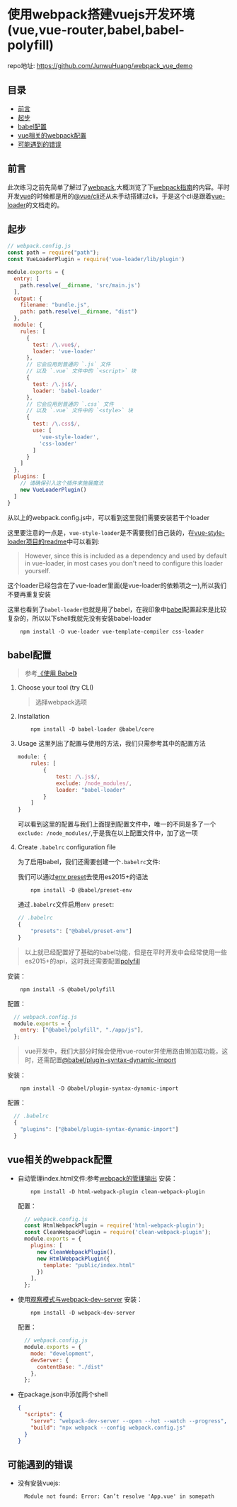 # 使用webpack搭建vuejs开发环境(vue,vue-router,babel,babel-polyfill)
repo地址: https://github.com/JunwuHuang/webpack_vue_demo

## 目录
+ [前言](#前言)
+ [起步](#起步)
+ [babel配置](#babel配置)
+ [vue相关的webpack配置](#vue相关的webpack配置)
+ [可能遇到的错误](#可能遇到的错误)

## 前言
此次练习之前先简单了解过了[webpack](https://webpack.docschina.org/),大概浏览了下[webpack指南](https://webpack.docschina.org/guides/)的内容。平时开发[vue](https://cn.vuejs.org/)的时候都是用的[@vue/cli](https://cli.vuejs.org/zh/)还从未手动搭建过cli，于是这个cli是跟着[vue-loader](https://vue-loader.vuejs.org/zh/)的文档走的。

## 起步
```javascript
// webpack.config.js
const path = require("path");
const VueLoaderPlugin = require('vue-loader/lib/plugin')

module.exports = {
  entry: [
    path.resolve(__dirname, 'src/main.js')
  ],
  output: {
    filename: "bundle.js",
    path: path.resolve(__dirname, "dist")
  },
  module: {
    rules: [
      {
        test: /\.vue$/,
        loader: 'vue-loader'
      },
      // 它会应用到普通的 `.js` 文件
      // 以及 `.vue` 文件中的 `<script>` 块
      {
        test: /\.js$/,
        loader: 'babel-loader'
      },
      // 它会应用到普通的 `.css` 文件
      // 以及 `.vue` 文件中的 `<style>` 块
      {
        test: /\.css$/,
        use: [
          'vue-style-loader',
          'css-loader'
        ]
      }
    ]
  },
  plugins: [
    // 请确保引入这个插件来施展魔法
    new VueLoaderPlugin()
  ]
}
```

从以上的webpack.config.js中，可以看到这里我们需要安装若干个loader

这里要注意的一点是，```vue-style-loader```是不需要我们自己装的，在[vue-style-loader项目的readme](https://github.com/vuejs/vue-style-loader)中可以看到:
>However, since this is included as a dependency and used by default in vue-loader, in most cases you don't need to configure this loader yourself.

这个loader已经包含在了vue-loader里面(是vue-loader的依赖项之一),所以我们不要再重复安装

这里也看到了```babel-loader```也就是用了babel，在我印象中[babel](https://www.babeljs.cn/)配置起来是比较复杂的，所以以下shell我就先没有安装babel-loader

```shell
    npm install -D vue-loader vue-template-compiler css-loader
```

## babel配置
> 参考[《使用 Babel》](https://www.babeljs.cn/setup#installation)
1. Choose your tool (try CLI)
    > 选择webpack选项

1. Installation
    ```shell
        npm install -D babel-loader @babel/core
    ```

1. Usage
    这里列出了配置与使用的方法，我们只需参考其中的配置方法
    ```javascript
    module: {
        rules: [
            {
                test: /\.js$/,
                exclude: /node_modules/,
                loader: "babel-loader"
            }
        ]
    }
    ```
    可以看到这里的配置与我们上面提到配置文件中，唯一的不同是多了一个```exclude: /node_modules/```,于是我在以上配置文件中，加了这一项

1. Create ```.babelrc``` configuration file

    为了启用babel，我们还需要创建一个```.babelrc```文件:

    我们可以通过[env preset](https://babeljs.io/docs/en/babel-preset-env)去使用es2015+的语法
    ```shell
        npm install -D @babel/preset-env
    ```
    通过```.babelrc```文件启用```env preset```:
    ```javascript
    // .babelrc
    {
        "presets": ["@babel/preset-env"]
    }
    ```


> 以上就已经配置好了基础的babel功能，但是在平时开发中会经常使用一些es2015+的api，这时我还需要配置[polyfill](https://babeljs.io/docs/en/babel-polyfill)

安装：
```shell
    npm install -S @babel/polyfill
```
配置：
```javascript
  // webpack.config.js
  module.exports = {
    entry: ["@babel/polyfill", "./app/js"],
  };
```

> vue开发中，我们大部分时候会使用vue-router并使用路由懒加载功能，这时，还需配置[@babel/plugin-syntax-dynamic-import
](https://babeljs.io/docs/en/babel-plugin-syntax-dynamic-import/)

安装：
```shell
    npm install -D @babel/plugin-syntax-dynamic-import
```
配置：
```javascript
  // .babelrc
  {
    "plugins": ["@babel/plugin-syntax-dynamic-import"]
  }
```


## vue相关的webpack配置
+ 自动管理index.html文件:参考[webpack的管理输出](https://webpack.docschina.org/guides/output-management/)
  安装：
  ```shell
      npm install -D html-webpack-plugin clean-webpack-plugin
  ```
  配置：
  ```javascript
    // webpack.config.js
    const HtmlWebpackPlugin = require('html-webpack-plugin');
    const CleanWebpackPlugin = require('clean-webpack-plugin');
    module.exports = {
      plugins: [
        new CleanWebpackPlugin(),
        new HtmlWebpackPlugin({
          template: "public/index.html"
        })
      ],
    };
  ```
+ 使用[观察模式与webpack-dev-server](https://webpack.docschina.org/guides/development/)
  安装：
  ```shell
      npm install -D webpack-dev-server
  ```
  配置：
  ```javascript
    // webpack.config.js
    module.exports = {
      mode: "development",
      devServer: {
        contentBase: "./dist"
      },
    };
  ```
+ 在package.json中添加两个shell
  ```json
  {
    "scripts": {
      "serve": "webpack-dev-server --open --hot --watch --progress",
      "build": "npx webpack --config webpack.config.js"
    }
  }
  ```

## 可能遇到的错误
+ 没有安装vuejs:
  ```shell
    Module not found: Error: Can’t resolve 'App.vue' in somepath
  ```